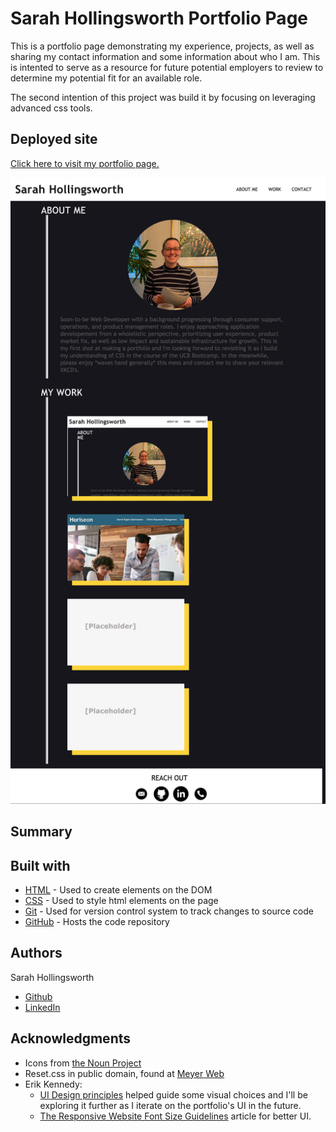 # Sarah Hollingsworth Portfolio Page
This is a portfolio page demonstrating my experience, projects, as well as sharing my contact information and some information about who I am. This is intented to serve as a resource for future potential employers to review to determine my potential fit for an available role. 

The second intention of this project was build it by focusing on leveraging advanced css tools.

## Deployed site
[Click here to visit my portfolio page.](https://sahhollingsworth.github.io/sarah-hollingsworth-portfolio_advanced-css/ "Sarah Hollingsworth")

![Image](./assets/images/portfolio_readme.png "Sarah Hollingsworth portfolio screenshot")

## Summary

## Built with
* [HTML](https://developer.mozilla.org/en-US/docs/Web/HTML) - Used to create elements on the DOM
* [CSS](https://developer.mozilla.org/en-US/docs/Web/CSS) - Used to style html elements on the page
* [Git](https://git-scm.com/doc) - Used for version control system to track changes to source code
* [GitHub](https://docs.github.com/en) - Hosts the code repository

## Authors
Sarah Hollingsworth
* [Github](https://github.com/sahhollingsworth)
* [LinkedIn](https://www.linkedin.com/in/sarahhollingsworth/)

## Acknowledgments
* Icons from [the Noun Project](https://thenounproject.com/)
* Reset.css in public domain, found at [Meyer Web](http://meyerweb.com/eric/tools/css/reset/)
* Erik Kennedy:
  * [UI Design principles](https://twitter.com/erikdkennedy/status/1328771593934290944) helped guide some visual choices and I'll be exploring it further as I iterate on the portfolio's UI in the future.
  * [The Responsive Website Font Size Guidelines](https://learnui.design/blog/mobile-desktop-website-font-size-guidelines.html) article for better UI.